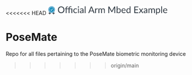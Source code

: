 <<<<<<< HEAD
![](./resources/official_armmbed_example_badge.png)
# PoseMate
Repo for all files pertaining to the PoseMate biometric monitoring device
>>>>>>> origin/main
